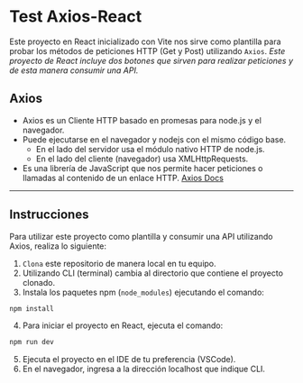 # Test Axios-React
Este proyecto en React inicializado con Vite nos sirve como plantilla para probar los métodos de peticiones HTTP (Get y Post) utilizando `Axios`.
*Este proyecto de React incluye dos botones que sirven para realizar peticiones y de esta manera consumir una API.*

## Axios
- Axios es un Cliente HTTP basado en promesas para node.js y el navegador. 
- Puede ejecutarse en el navegador y nodejs con el mismo código base. 
    - En el lado del servidor usa el módulo nativo HTTP de node.js.
    - En el lado del cliente (navegador) usa XMLHttpRequests.
- Es una librería de JavaScript que nos permite hacer peticiones o llamadas al contenido de un enlace HTTP.
[Axios Docs](https://axios-http.com/)
---

## Instrucciones
Para utilizar este proyecto como plantilla y consumir una API utilizando Axios, realiza lo siguiente:
1. `Clona` este repositorio de manera local en tu equipo.
2. Utilizando CLI (terminal) cambia al directorio que contiene el proyecto clonado.
3. Instala los paquetes npm (`node_modules`) ejecutando el comando:
```sh
npm install
```
4. Para iniciar el proyecto en React, ejecuta el comando:
```sh
npm run dev
```
5. Ejecuta el proyecto en el IDE de tu preferencia (VSCode).
6. En el navegador, ingresa a la dirección localhost que indique CLI.
